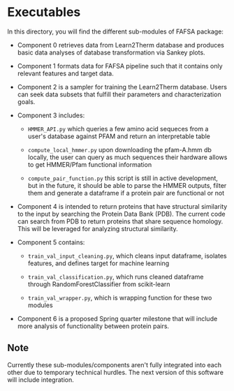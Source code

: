 # Executables
In this directory, you will find the different sub-modules of FAFSA package:

- Component 0 retrieves data from Learn2Therm database and produces basic data analyses of database transformation via Sankey plots.

- Component 1 formats data for FAFSA pipeline such that it contains only relevant features and target data.

- Component 2 is a sampler for training the Learn2Therm database. Users can seek data subsets that fulfill their parameters and characterization goals.

- Component 3 includes:

    - `HMMER_API.py` which queries a few amino acid sequeces from a user's database against PFAM and return an interpretable table

    - `compute_local_hmmer.py` upon downloading the pfam-A.hmm db locally, the user can query as much sequences their hardware allows to get HMMER/Pfam functional information

    - `compute_pair_function.py` this script is still in active development, but in the future, it should be able to parse the HMMER outputs, filter them and generate a dataframe if a protein pair are functional or not

- Component 4 is intended to return proteins that have structural similarity to the input by searching the Protein Data Bank (PDB). The current code can search from PDB to return proteins that share sequence homology. This will be leveraged for analyzing structural similarity.

- Component 5 contains:

    - `train_val_input_cleaning.py`, which cleans input dataframe, isolates features, and defines target for machine learning

    - `train_val_classification.py`, which runs cleaned dataframe through RandomForestClassifier from scikit-learn

    - `train_val_wrapper.py`, which is  wrapping function for these two modules
    

- Component 6 is a proposed Spring quarter milestone that will include more analysis of functionality between protein pairs.

## Note
Currently these sub-modules/components aren't fully integrated into each other due to temporary technical hurdles. The next version of this software will include integration.


